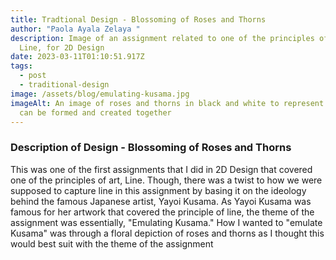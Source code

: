 ```yaml
---
title: Tradtional Design - Blossoming of Roses and Thorns
author: "Paola Ayala Zelaya "
description: Image of an assignment related to one of the principles of art,
  Line, for 2D Design
date: 2023-03-11T01:10:51.917Z
tags:
  - post
  - traditional-design
image: /assets/blog/emulating-kusama.jpg
imageAlt: An image of roses and thorns in black and white to represent how lines
  can be formed and created together
---
```

### D﻿escription of Design - Blossoming of Roses and Thorns

T﻿his was one of the first assignments that I did in 2D Design that covered one of the principles of art, Line. Though, there was a twist to how we were supposed to capture line in this assignment by basing it on the ideology behind the famous Japanese artist, Yayoi Kusama.  As Yayoi Kusama was famous for her artwork that covered the principle of line, the theme of the assignment was essentially, "Emulating Kusama." How I wanted to "emulate Kusama" was through a floral depiction of roses and thorns as I thought this would best suit with the theme of the assignment